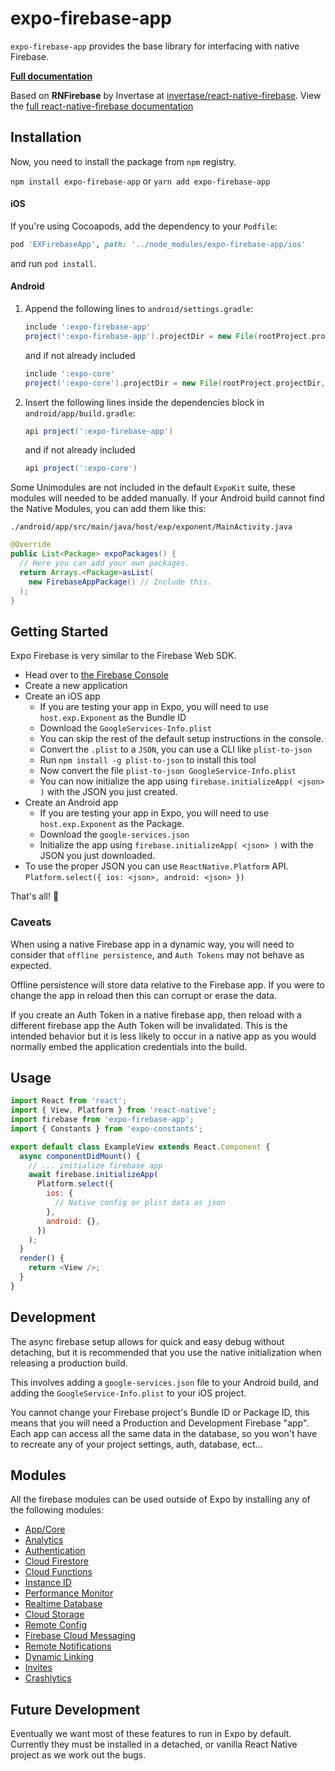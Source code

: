 # expo-firebase-app

`expo-firebase-app` provides the base library for interfacing with native Firebase.

[**Full documentation**](https://rnfirebase.io/docs/master/core/reference/core)

Based on **RNFirebase** by Invertase at [invertase/react-native-firebase](https://github.com/invertase/react-native-firebase). View the [full react-native-firebase documentation](https://rnfirebase.io/docs/v4.3.x/getting-started)

## Installation

Now, you need to install the package from `npm` registry.

`npm install expo-firebase-app` or `yarn add expo-firebase-app`

#### iOS

If you're using Cocoapods, add the dependency to your `Podfile`:

```ruby
pod 'EXFirebaseApp', path: '../node_modules/expo-firebase-app/ios'
```

and run `pod install`.

#### Android

1.  Append the following lines to `android/settings.gradle`:

    ```gradle
    include ':expo-firebase-app'
    project(':expo-firebase-app').projectDir = new File(rootProject.projectDir, '../node_modules/expo-firebase-app/android')
    ```

    and if not already included

    ```gradle
    include ':expo-core'
    project(':expo-core').projectDir = new File(rootProject.projectDir, '../node_modules/expo-core/android')
    ```

2.  Insert the following lines inside the dependencies block in `android/app/build.gradle`:
    ```gradle
    api project(':expo-firebase-app')
    ```
    and if not already included
    ```gradle
    api project(':expo-core')
    ```

Some Unimodules are not included in the default `ExpoKit` suite, these modules will needed to be added manually.
If your Android build cannot find the Native Modules, you can add them like this:

`./android/app/src/main/java/host/exp/exponent/MainActivity.java`

```java
@Override
public List<Package> expoPackages() {
  // Here you can add your own packages.
  return Arrays.<Package>asList(
    new FirebaseAppPackage() // Include this.
  );
}
```

## Getting Started

Expo Firebase is very similar to the Firebase Web SDK.

- Head over to [the Firebase Console](https://console.firebase.google.com/u/0/)
- Create a new application
- Create an iOS app
  - If you are testing your app in Expo, you will need to use `host.exp.Exponent` as the Bundle ID
  - Download the `GoogleServices-Info.plist`
  - You can skip the rest of the default setup instructions in the console.
  - Convert the `.plist` to a `JSON`, you can use a CLI like `plist-to-json`
  - Run `npm install -g plist-to-json` to install this tool
  - Now convert the file `plist-to-json GoogleService-Info.plist`
  - You can now initialize the app using `firebase.initializeApp( <json> )` with the JSON you just created.
- Create an Android app
  - If you are testing your app in Expo, you will need to use `host.exp.Exponent` as the Package.
  - Download the `google-services.json`
  - Initialize the app using `firebase.initializeApp( <json> )` with the JSON you just downloaded.
- To use the proper JSON you can use `ReactNative.Platform` API. `Platform.select({ ios: <json>, android: <json> })`

That's all! 💙

### Caveats

When using a native Firebase app in a dynamic way, you will need to consider that `offline persistence`, and `Auth Tokens` may not behave as expected.

Offline persistence will store data relative to the Firebase app. If you were to change the app in reload then this can corrupt or erase the data.

If you create an Auth Token in a native firebase app, then reload with a different firebase app the Auth Token will be invalidated. This is the intended behavior but it is less likely to occur in a native app as you would normally embed the application credentials into the build.

## Usage

```javascript
import React from 'react';
import { View, Platform } from 'react-native';
import firebase from 'expo-firebase-app';
import { Constants } from 'expo-constants';

export default class ExampleView extends React.Component {
  async componentDidMount() {
    // ... initialize firebase app
    await firebase.initializeApp(
      Platform.select({
        ios: {
          // Native config or plist data as json
        },
        android: {},
      })
    );
  }
  render() {
    return <View />;
  }
}
```

## Development

The async firebase setup allows for quick and easy debug without detaching, but it is recommended that you use the native initialization when releasing a production build.

This involves adding a `google-services.json` file to your Android build, and adding the `GoogleService-Info.plist` to your iOS project.

You cannot change your Firebase project's Bundle ID or Package ID, this means that you will need a Production and Development Firebase "app". Each app can access all the same data in the database, so you won't have to recreate any of your project settings, auth, database, ect...

## Modules

All the firebase modules can be used outside of Expo by installing any of the following modules:

- [App/Core](https://www.npmjs.com/package/expo-firebase-app)
- [Analytics](https://www.npmjs.com/package/expo-firebase-analytics)
- [Authentication](https://www.npmjs.com/package/expo-firebase-auth)
- [Cloud Firestore](https://www.npmjs.com/package/expo-firebase-firestore)
- [Cloud Functions](https://www.npmjs.com/package/expo-firebase-functions)
- [Instance ID](https://www.npmjs.com/package/expo-firebase-instance-id)
- [Performance Monitor](https://www.npmjs.com/package/expo-firebase-performance)
- [Realtime Database](https://www.npmjs.com/package/expo-firebase-database)
- [Cloud Storage](https://www.npmjs.com/package/expo-firebase-storage)
- [Remote Config](https://www.npmjs.com/package/expo-firebase-remote-config)
- [Firebase Cloud Messaging](https://www.npmjs.com/package/expo-firebase-messaging)
- [Remote Notifications](https://www.npmjs.com/package/expo-firebase-notifications)
- [Dynamic Linking](https://www.npmjs.com/package/expo-firebase-links)
- [Invites](https://www.npmjs.com/package/expo-firebase-invites)
- [Crashlytics](https://www.npmjs.com/package/expo-firebase-crashlytics)

## Future Development

Eventually we want most of these features to run in Expo by default. Currently they must be installed in a detached, or vanilla React Native project as we work out the bugs.
